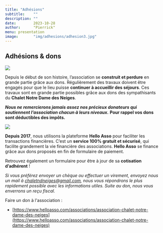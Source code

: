 ```yaml
---
title: "Adhésions"
subtitle:    ""
description: ""
date:        2023-10-28
author:      "Pierrick"
menu: presentation
image:       "img/adhesions/adhesion3.jpg"
---
```


## Adhésions & dons

![](/img/adhesions/adhesion1.jpg)

Depuis le début de son histoire, l’association se **construit et perdure** en grande partie grâce aux dons. Régulièrement des travaux doivent être engagés pour que le lieu puisse **continuer à accueillir des séjours**. Ces travaux sont en grande partie possibles grâce aux dons des sympathisants du **Chalet Notre Dame des Neiges**.

**_Nous ne remercierons jamais assez nos précieux donateurs qui soutiennent l’association chacun à leurs niveaux._** 
**Pour rappel vos dons sont déductibles des impôts.**

![](/img/adhesions/adhesion2.jpg)

**Depuis 2017**, nous utilisons la plateforme **Hello Asso** pour faciliter les transactions financières. C’est un **service 100% gratuit et sécurisé**, qui facilite grandement la vie financière des associations. **Hello Asso** se finance grâce aux dons proposés en fin de formulaire de paiement.
  
Retrouvez également un formulaire pour être à jour de sa **cotisation d’adhérent** !

_Si vous préférez envoyer un chèque ou effectuer un virement, envoyez nous un mail à chaletndneiges@gmail.com, nous vous répondrons le plus rapidement possible avec les informations utiles. Suite au don, nous vous enverrons un reçu fiscal._

Faire un don à l'association :

* [https://www.helloasso.com/associations/association-chalet-notre-dame-des-neiges](https://www.helloasso.com/associations/association-chalet-notre-dame-des-neiges)
